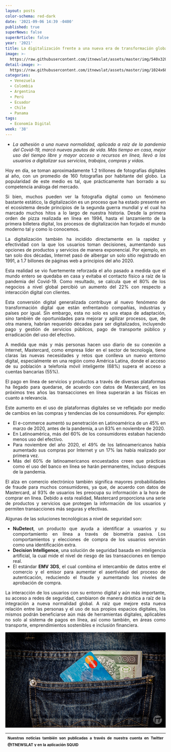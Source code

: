 ```yaml
---
layout: posts
color-schema: red-dark
date: '2021-09-06 14:39 -0400'
published: true
superNews: false
superArticle: false
year: '2021'
title: La digitalización frente a una nueva era de transformación global
image: >-
  https://raw.githubusercontent.com/itnewslat/assets/master/img/540x320/Mastercard-p.jpg
detail-image: >-
  https://raw.githubusercontent.com/itnewslat/assets/master/img/1024x680/Mastercard-g.jpg
categories:
  - Venezuela
  - Colombia
  - Argentina
  - Perú
  - Ecuador
  - Chile
  - Panama
tags:
  - Economía Digital
week: '38'
---
```

<ul style="list-style-type: disc; text-align: justify;">
	<li><em>La adhesión a una nueva normalidad, aplicada a raíz de la pandemia del Covid-19, marcó nuevas pautas de vida. Más tiempo en casa, mejor uso del tiempo libre y mayor acceso a recursos en línea, llevó a los usuarios a digitalizar sus servicios, trabajos, compras y vidas.</em></li>
</ul>
<p style="text-align: justify;">Hoy en día, se toman aproximadamente 1.2 trillones de fotografías digitales al año, con un promedio de 160 fotografías por habitante del globo. La popularidad de este medio es tal, que prácticamente han borrado a su competencia análoga del mercado.</p>
<p style="text-align: justify;">Si bien, muchos pueden ver la fotografía digital como un fenómeno bastante estático, la digitalización es un proceso que ha estado presente en el ecosistema desde principios de la segunda guerra mundial y el cual ha marcado muchos hitos a lo largo de nuestra historia. Desde la primera orden de pizza realizada en línea en 1994, hasta el lanzamiento de la primera billetera digital, los procesos de digitalización han forjado el mundo moderno tal y como lo conocemos.</p>
<p style="text-align: justify;">La digitalización también ha incidido directamente en la rapidez y efectividad con la que los usuarios toman decisiones, aumentando sus opciones de productos y servicios de manera exponencial. Por ejemplo, en tan solo dos décadas, Internet pasó de albergar un solo sitio registrado en 1991, a 1.7 billones de páginas web a principios del año 2020.</p>
<p style="text-align: justify;">Esta realidad se vio fuertemente reforzada el año pasado a medida que el mundo entero se quedaba en casa y evitaba el contacto físico a raíz de la pandemia del Covid-19. Como resultado, se calcula que el 80% de los negocios a nivel global percibió un aumento del 22% con respecto a interacción digital con clientes.</p>
<p style="text-align: justify;">Esta conversión digital generalizada contribuye al nuevo fenómeno de transformación digital que están enfrentando compañías, industrias y países por igual. Sin embargo, esta no solo es una etapa de adaptación, sino también de oportunidades para mejorar y agilizar procesos, que, de otra manera, habrían requerido décadas para ser digitalizados, incluyendo pago y gestión de servicios públicos, pago de transporte público y erradicación del uso del efectivo.</p>
<p style="text-align: justify;">A medida que más y más personas hacen uso diario de su conexión a Internet, Mastercard, como empresa líder en el sector de tecnología, tiene claras las nuevas necesidades y retos que conlleva un nuevo entorno digital, especialmente en una región como América Latina, donde el acceso de su población a telefonía móvil inteligente (68%) supera el acceso a cuentas bancarias (55%).</p>
<p style="text-align: justify;">El pago en línea de servicios y productos a través de diversas plataformas ha llegado para quedarse, de acuerdo con datos de Mastercard, en los próximos tres años las transacciones en línea superarán a las físicas en cuanto a relevancia.</p>
<p style="text-align: justify;">Este aumento en el uso de plataformas digitales se ve reflejado por medio de cambios en las compras y tendencias de los consumidores. Por ejemplo:</p>

<ul style="text-align: justify;">
	<li>El e-commerce aumentó su penetración en Latinoamérica de un 45% en marzo de 2020, antes de la pandemia, a un 83% en noviembre de 2020.</li>
	<li>En Latinoamérica, más del 60% de los consumidores estaban haciendo menos uso del efectivo.</li>
	<li>Para noviembre del año 2020, el 49% de los latinoamericanos había aumentado sus compras por Internet y un 17% las había realizado por primera vez.</li>
	<li>Más del 60% de latinoamericanos encuestados creen que prácticas como el uso del banco en línea se harán permanentes, incluso después de la pandemia.</li>
</ul>
<p style="text-align: justify;">El alza en comercio electrónico también significa mayores probabilidades de fraude para muchos consumidores, ya que, de acuerdo con datos de Mastercard, al 93% de usuarios les preocupa su información a la hora de comprar en línea. Debido a esta realidad, Mastercard proporciona una serie de productos y servicios que protegen la información de los usuarios y permiten transacciones más seguras y efectivas.</p>
<p style="text-align: justify;">Algunas de las soluciones tecnológicas a nivel de seguridad son:</p>

<ul style="text-align: justify;">
	<li><strong>NuDetect</strong>, un producto que ayuda a identificar a usuarios y su comportamiento en línea a través de biometría pasiva. Los comportamientos y elecciones de compra de los usuarios servirán como una identificación extra.</li>
	<li><strong>Decision Intelligence</strong>, una solución de seguridad basada en inteligencia artificial, la cual mide el nivel de riesgo de las transacciones en tiempo real.</li>
	<li>El estándar <strong>EMV 3DS</strong>, el cual combina el intercambio de datos entre el comercio y el emisor para aumentar el asertividad del proceso de autenticación, reduciendo el fraude y aumentando los niveles de aprobación de compra.</li>
</ul>
<p style="text-align: justify;">La interacción de los usuarios con su entorno digital y aún más importante, su acceso a redes de seguridad, cambiaron de manera drástica a raíz de la integración a nueva normalidad global. A raíz que mejore esta nueva relación entre las personas y el uso de sus propios espacios digitales, los mismos podrán beneficiarse aún más de herramientas digitales, aplicables no solo al sistema de pagos en línea, así como también, en áreas como transporte, emprendimientos sostenibles e inclusión financiera.</p>

![](https://raw.githubusercontent.com/itnewslat/assets/master/img/540x320/Mastercard-p.jpg)

<table style="height: 42px;" width="569">
<tbody>
<tr>
<td style="text-align: justify;"><sub><strong>Nuestras noticias también son publicadas a través de nuestra cuenta en Twitter <a href="https://twitter.com/itnewslat?lang=es">@ITNEWSLAT</a> y en la aplicación <a href="https://squidapp.co/en/">SQUID</a></strong></sub></td>
</tr>
</tbody>
</table>
